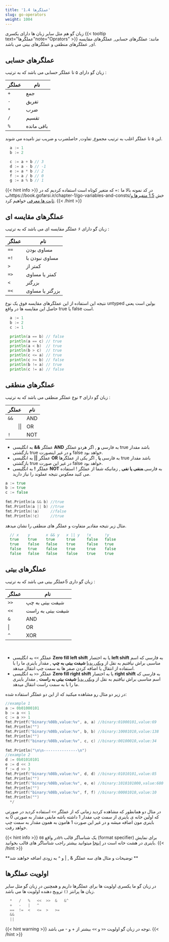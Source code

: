 ```yaml
---
title: '1.4 عملگرها'
slug: go-operators
weight: 1004
---
```


زبان گو هم مثل سایر زبان ها دارای یکسری {{< tooltip text="عملگرها"note="Oprators" >}} مانند: عملگرهای حسابی, عملگرهای مقایسه ای, عملگرهای منطقی و عملگرهای بیتی می باشد.

## عملگرهای حسابی
زبان گو دارای ۵ تا عملگر حسابی می باشد که به ترتیب :

| عملگر | نام        |
|---|----------|
| `+` | جمع    | 
| `-` | تفریق     |
| `*` | ضرب     |
| `/` | تقسیم     |
| `%` | باقی مانده     |

این ۵ تا عملگر اغلب به ترتیب مجموع, تفاوت, حاصلضرب و ضریب نیز نامیده می شوند.

```go
  a := 1
  b := 2

  c := a + b // 3
  d := a - b // -1
  e := a * b // 2
  f := a / b // 0
  g := a % b // 1
```


{{< hint info >}}
در کد نمونه بالا ما `:=`   که متغیر کوتاه است استفاده کردیم که در بhttps://book.gofarsi.ir/chapter-1/go-variables-and-consts/خش [1.5 متغیرها و ثابت ها معرفی](https://book.gofarsi.ir/chapter-1/go-variables-and-consts/) خواهیم کرد.
{{< /hint >}}

## عملگرهای مقایسه ای
زبان گو دارای ۶ عملگر مقایسه ای می باشد که به ترتیب :

| عملگر | نام        |
|---|----------|
| `==` | مساوی بودن    | 
| `=!` | مساوی نبودن با    |
| `>` | کمتر از     |
| `=>` | کمتر یا مساوی     |
| `<` | بزرگتر     |
| `=<` | بزرگتر یا مساوی     |

نتیجه این استفاده از این عملگرهای مقایسه فوق یک نوع untyped بولین است یعنی حاصل این مقایسه ها در واقع true یا false است.

```go
  a := 1
  b := 2
  c := 1

  println(a == b) // false
  println(a == c) // true
  println(a < b)  // true
  println(b > c)  // true
  println(c <= a) // true
  println(c >= b) // false
  println(b != a) // true
  println(c != a) // false
```


## عملگرهای منطقی
زبان گو دارای ۳ نوع عملگر منطقی می باشد که به ترتیب :

| عملگر | نام        |
|---|----------|
| `&&` | AND    | 
| `    `&#124;&#124; | OR    |
| `!` | NOT    |



-   عملگر **&&** به انگلیسی  **AND** به فارسی **و**  , اگر هردو عملگر true باشد مقدار بازگشتی true و در غیر اینصورت false خواهد بود.
- عملگر **||**  به انگلیسی **OR** به فارسی  **یا** , اگر یکی از عملگرها true باشد مقدار بازگشتی true در غیر این صورت false خواهد بود.   
- عملگر **!** به انگلیسی **NOT** به فارسی ‍‍**منفی یا نفی**  , زمانیکه شما از عملگر ! استفاده می کنید معکوس نتیجه عملوند را نیاز دارید.

```go
a := true  
b := true  
c := false  
  
fmt.Println(a && b) //true  
fmt.Println(a || b) //true  
fmt.Println(!a)     //false  
fmt.Println(!c)     //true
```

مثال زیر نتیجه مقادیر متفاوت و عملگر های منطقی را نشان میدهد.
```go
  // x    y       x && y   x || y   !x      !y
  true    true    true     true     false   false
  true    false   false    true     false   true
  false   true    false    true     true    false
  false   false   false    false    true    true
```

## عملگرهای بیتی
زبان گو داری 5عملگر بیتی می باشد که به ترتیب :

| عملگر | نام        |
|---|----------|
| `>>` |شیفت بیتی به چپ   | 
| `<<` | شیفت بیتی به راست   |
| `&` | AND    |
|&#124; | OR    |
| `^` | XOR    |

‍‍ 
-   عملگر `>>` به انگلیسی **Zero fill left shift** یا به اختصار **left shift** به فارسی که اسم مناسبی براش نیافتیم به نقل از [ویکی پدیا](https://fa.wikipedia.org/wiki/%D8%B9%D9%85%D9%84%DB%8C%D8%A7%D8%AA_%D8%A8%DB%8C%D8%AA%DB%8C) **شیفت بیتی به چپ**  , مقدار باینری ما را با استفاده از انتقال یا اضافه کردن صفر ها به سمت چپ انتقال میدهد.
-  عملگر `<<`  به انگلیسی **Zero fill right shift** یا به اختصار **right shift** به فارسی که اسم مناسبی براش نیافتیم به نقل از [ویکی پدیا](https://fa.wikipedia.org/wiki/%D8%B9%D9%85%D9%84%DB%8C%D8%A7%D8%AA_%D8%A8%DB%8C%D8%AA%DB%8C) **شیفت بیتی به راست**  , مقدار باینری ما را با به سمت راست انتقال میدهد.


در زیر دو مثال رو مشاهده میکنید که  از این دو عملگر استفاده شده:
```go
//example 1  
a := 0b01000101  
b := a << 1  
c := a >> 1  
fmt.Printf("binary:%08b,value:%v", a, a) //binary:01000101,value:69  
fmt.Println("")  
fmt.Printf("binary:%08b,value:%v", b, b) //binary:10001010,value:138  
fmt.Println("")  
fmt.Printf("binary:%08b,value:%v", c, c) //binary:00100010,value:34  
  
fmt.Println("\n\n---------------\n")  
//example 2
d := 0b01010101  
e := d << 3  
f := d >> 3  
fmt.Printf("binary:%08b,value:%v", d, d) //binary:01010101,value:85  
fmt.Println("")  
fmt.Printf("binary:%08b,value:%v", e, e) //binary:1010101000,value:680  
fmt.Println("")  
fmt.Printf("binary:%08b,value:%v", f, f) //binary:00001010,value:10  
fmt.Println("") 
  */
```
در مثال دو  همانطور که مشاهده کردید زمانی که از عملگر `>>`  استفاده کردید در صورتی که اولین خانه ی باینری از سمت چپ مقدار 1 داشته باشه مابقی مقدار به صورتی 0 به باینری مون اضافه میشه و در غیر این صورت 1 هامون به همون مقدار به سمت چپ خواهد رفت.

{{< hint info >}}
 در واقع    `08b%` یک شناساگر قالب (format specifier) برای نمایش باینری در هشت خانه  است در [اینجا](https://pkg.go.dev/fmt) میتوانید بیشتر راجب شناساگر های قالب بخوانید.
{{< /hint >}}




 **توضیحات و مثال های سه عملگر & , | و ^ به زودی اضافه خواهند شد **
 
## اولویت عملگرها
در زبان گو ما یکسری اولویت ها برای عملگرها داریم و همچنین در زبان گو مثل سایر زبان ها پرانتز `()` ترویج دهنده اولویت ها می باشد.

```go
  *   /   %   <<  >>  &   &^
  +   -   |   ^
  ==  !=  <   <=  >   >=
  &&
  ||
```

{{< hint warning >}}
توجه در زبان گو اولویت `<<` و `>>` بیشتر از + و - می باشد.
{{< /hint >}}

